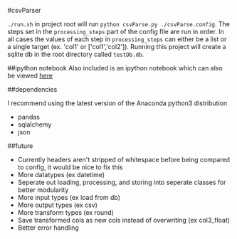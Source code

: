 #csvParser

`./run.sh` in project root will run `python csvParse.py ./csvParse.config`.
The steps set in the `processing_steps` part of the config file are run in order. In all cases the values of each step in `processing_steps` can either be a list or a single target (ex. 'col1' or ['col1','col2']).
Running this project will create a sqlite db in the root directory called `testDb.db`.

##ipython notebook
Also included is an ipython notebook which can also be viewed [here](csvParser.ipynb)

##dependencies

I recommend using the latest version of the Anaconda python3 distribution
- pandas
- sqlalchemy
- json

##future

- Currently headers aren't stripped of whitespace before being compared to config, it would be nice to fix this
- More datatypes (ex datetime)
- Seperate out loading, processing, and storing into seperate classes for better modularity
- More input types (ex load from db)
- More output types (ex csv)
- More transform types (ex round)
- Save transformed cols as new cols instead of overwriting (ex col3_float)
- Better error handling
